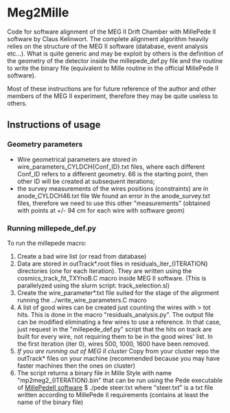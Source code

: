 # Meg2Mille
Code for software alignment of the MEG II Drift Chamber with MillePede II software by Claus Kelinwort. 
The complete alignment algorithm heavily relies on the structure of the MEG II software
(database, event analysis etc...). What is quite generic and may be exploit by others
is the definition of the geometry of the detector inside the millepede_def.py file
and the routine to write the binary file (equivalent to Mille routine in the official MillePede II software).

Most of these instructions are for future reference of the author
and other members of the MEG II experiment, therefore they may be quite useless to others.

## Instructions of usage

### Geometry parameters
- Wire geometrical parameters are stored in wire_parameters_CYLDCH{Conf_ID}.txt files,
  where each different Conf_ID refers to a different geometry. 66 is the starting point,
  then other ID will be created at subsequent iterations; 
- the survey measurements of the wires positions (constraints) are in anode_CYLDCH46.txt file
  We found an error in the anode_survey.txt files, therefore we need to use
  this other "measurements" (obtained with points at +/- 94 cm for each wire with software geom)

### Running millepede_def.py

To run the millepede macro:

1. Create a bad wire list (or read from database)
2. Data are stored in outTrack*.root files in residuals_iter_{ITERATION} directories
   (one for each iteration).
   They are written using the cosmics_track_fit_TXYnoB.C macro inside MEG II software.
   (This is parallelyzed using the slurm script: track_selection.sl)
3. Create the wire_parameter*.txt file suited for the stage
   of the alignment running the   ../write_wire_parameters.C macro
4. A list of good wires can be created just counting the wires with > tot hits.
   This is done in the macro "residuals_analysis.py". The output file can be modified eliminating a
   few wires to use a reference.
   In that case, just request in the "millepede_def.py" script that the
   hits on track are built for every wire, not requiring them to be in the good wires' list.
   In the first iteration (iter 0), wires 500, 1000, 1600 have been removed.
5. *If you are running out of MEG II cluster* Copy from your cluster repo the outTrack* files
   on your machine (recommended because you may have faster machines then the ones on cluster)
6. The script returns a binary file in Mille Style with name "mp2meg2_{ITERATION}.bin"
   that can be run using the Pede executable of
   [MillePedeII software](https://gitlab.desy.de/claus.kleinwort/millepede-ii/-/tree/main)
   $ ./pede steer.txt
   where "steer.txt" is a txt file written according to MillePede II requirements
   (contains at least the name of the binary file)   